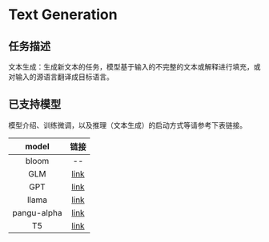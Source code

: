 # Text Generation

## 任务描述

文本生成：生成新文本的任务，模型基于输入的不完整的文本或解释进行填充，或对输入的源语言翻译成目标语言。

## 已支持模型

模型介绍、训练微调，以及推理（文本生成）的启动方式等请参考下表链接。

|    model    |                                           链接                                            |
|:-----------:|:---------------------------------------------------------------------------------------:|
|    bloom    |                                           --                                            |
|     GLM     |    [link](../model_cards/glm.md)     |
|     GPT     |    [link](../model_cards/gpt2.md)    |
|    llama    |   [link](../model_cards/llama.md)    |
| pangu-alpha | [link](../model_cards/pangualpha.md) |
|     T5      |     [link](../model_cards/t5.md)     |

